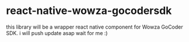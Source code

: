 # react-native-wowza-gocodersdk
this library will be a wrapper react native component for Wowza GoCoder SDK.
i will push update asap
wait for me :)
